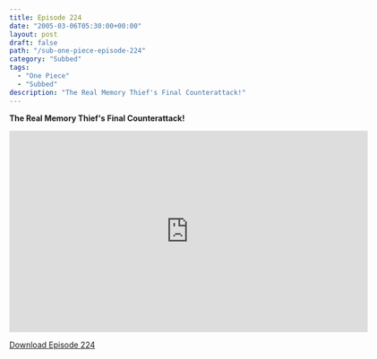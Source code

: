```yaml
---
title: Episode 224
date: "2005-03-06T05:30:00+00:00"
layout: post
draft: false
path: "/sub-one-piece-episode-224"
category: "Subbed"
tags:
  - "One Piece"
  - "Subbed"
description: "The Real Memory Thief's Final Counterattack!"
---
```


**The Real Memory Thief's Final Counterattack!**

<iframe width="640" height="360" src="https://www.rapidvideo.com/e/FXQGWGZ758" frameborder="0" marginwidth=0 marginheight=0 scrolling=no allowfullscreen></iframe>

<a href="http://ouo.io/qs/eCodkFEQ?s=https://rapidvid.to/d/https://www.rapidvideo.com/e/FXQGWGZ758">Download Episode 224</a>
